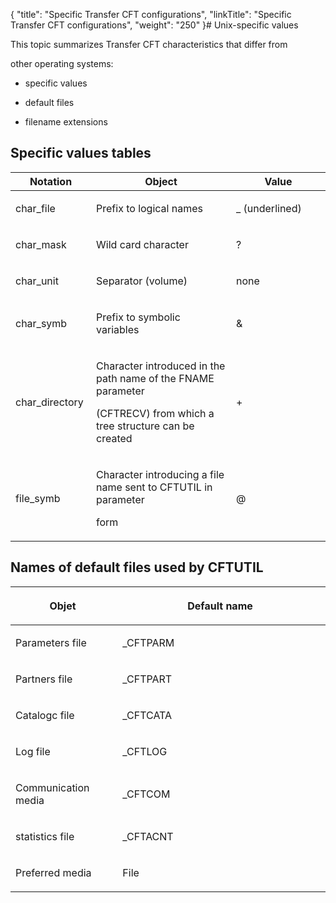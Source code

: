 {
    "title": "Specific Transfer CFT configurations",
    "linkTitle": "Specific Transfer CFT configurations",
    "weight": "250"
}# <span id="Specialized_UNIX_configurations"></span>Unix-specific values

This topic summarizes Transfer CFT characteristics that differ from
other operating systems:

-   specific values
-   default files
-   filename extensions

## Specific values tables

<table data-cellspacing="0" width="90%">
<thead>
<tr class="header">
<th>Notation</th>
<th>Object</th>
<th>Value</th>
</tr>
</thead>
<tbody>
<tr class="odd" data-valign="middle">
<td data-valign="top" width="17%"><p>char_file </p></td>
<td data-valign="top" width="51%"><p>Prefix to logical names </p></td>
<td data-valign="top" width="32%"><p>_ (underlined) </p></td>
</tr>
<tr class="even" data-valign="middle">
<td data-valign="top" width="17%"><p>char_mask </p></td>
<td data-valign="top" width="51%"><p>Wild card character </p></td>
<td data-valign="top" width="32%"><p>? </p></td>
</tr>
<tr class="odd" data-valign="middle">
<td data-valign="top" width="17%"><p>char_unit </p></td>
<td data-valign="top" width="51%"><p>Separator (volume) </p></td>
<td data-valign="top" width="32%"><p>none </p></td>
</tr>
<tr class="even" data-valign="middle">
<td data-valign="top" width="17%"><p>char_symb </p></td>
<td data-valign="top" width="51%"><p>Prefix to symbolic variables </p></td>
<td data-valign="top" width="32%"><p>&amp; </p></td>
</tr>
<tr class="odd" data-valign="middle">
<td data-valign="top" width="17%"><p>char_directory </p></td>
<td data-valign="top" width="51%"><p>Character introduced in the path name of the FNAME parameter
(CFTRECV) from which a tree structure can be created </p></td>
<td data-valign="top" width="32%"><p>+ </p></td>
</tr>
<tr class="even" data-valign="middle">
<td data-valign="top" width="17%"><p>file_symb </p></td>
<td data-valign="top" width="51%"><p>Character introducing a file name sent to CFTUTIL in parameter
form </p></td>
<td data-valign="top" width="32%"><p>@ </p></td>
</tr>
</tbody>
</table>

## Names of default files used by CFTUTIL

<table data-border="1" data-bordercolordark="#c0c0c0" data-bordercolorlight="#c0c0c0" data-cellspacing="0" width="90%">
<thead>
<tr class="header">
<th><p><strong>Objet</strong> </p></th>
<th><p><span>Default name</span> </p></th>
</tr>
</thead>
<tbody>
<tr class="odd" data-valign="middle">
<td data-valign="top" width="34%"><p>Parameters file </p></td>
<td data-valign="top" width="66%"><p>_CFTPARM </p></td>
</tr>
<tr class="even" data-valign="middle">
<td data-valign="top" width="34%"><p>Partners file </p></td>
<td data-valign="top" width="66%"><p>_CFTPART </p></td>
</tr>
<tr class="odd" data-valign="middle">
<td data-valign="top" width="34%"><p>Catalogc file </p></td>
<td data-valign="top" width="66%"><p>_CFTCATA </p></td>
</tr>
<tr class="even" data-valign="middle">
<td data-valign="top" width="34%"><p>Log file </p></td>
<td data-valign="top" width="66%"><p>_CFTLOG </p></td>
</tr>
<tr class="odd" data-valign="middle">
<td data-valign="top" width="34%"><p>Communication media </p></td>
<td data-valign="top" width="66%"><p>_CFTCOM  </p></td>
</tr>
<tr class="even" data-valign="middle">
<td data-valign="top" width="34%"><p>statistics file </p></td>
<td data-valign="top" width="66%"><p>_CFTACNT </p></td>
</tr>
<tr class="odd" data-valign="middle">
<td data-valign="top" width="34%"><p>Preferred media </p></td>
<td data-valign="top" width="66%"><p>File </p></td>
</tr>
</tbody>
</table>
